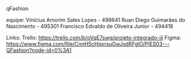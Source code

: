 qFashion

equipe: Vinícius Amorim Sales Lopes - 499641
        Ruan Diego Guimarães do Nascimento - 495301
        Francisco Edvaldo de Oliveira Junior - 494418

Links:
      Trello: https://trello.com/b/oVqE7swg/projeto-integrado-iii
      Figma: https://www.figma.com/file/CnnH5cHqxrsuGwJxdRFglO/PIES03---QFashion?node-id=0%3A1
      
